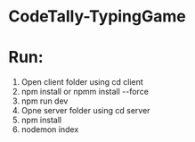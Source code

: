 # CodeTally-TypingGame
# Run:

1. Open client folder using cd client
2. npm install or npmm install --force
3. npm run dev
4. Opne server folder using cd server
5. npm install
6. nodemon index
